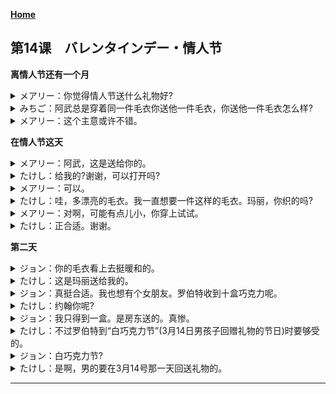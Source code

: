 **[Home](../Menu.md)**
## 第14课　バレンタインデー・情人节
**离情人节还有一个月**
<details>
<summary>
メアリー：你觉得情人节送什么礼物好?</summary>

バレンタインデーのプレゼントは何かいいと思いますか。
</details>

<details>
<summary>
みちご：阿武总是穿着同一件毛衣你送他一件毛衣，你送他一件毛衣怎么样?</summary>

そうですね。たけしさんはいつも同じセーターを着ているから、セーターをあげたらどうですか。
</details>

<details>
<summary>
メアリー：这个主意或许不错。</summary>

それはいいかもしれませんね。
</details>

**在情人节这天**
<details>
<summary>
メアリー：阿武，这是送给你的。</summary>

たけしくん、はい、これ。
</details>

<details>
<summary>
たけし：给我的?谢谢，可以打开吗?</summary>

えっ、ぼくに？どうもありがとう。開けてもいい？
</details>

<details>
<summary>
メアリー：可以。</summary>

うん。
</details>

<details>
<summary>
たけし：哇，多漂亮的毛衣。我一直想要一件这样的毛衣。玛丽，你织的吗?</summary>

わあ、すてきなセーター。こんなのがほしかったんだ。メアリーが編んだの？
</details>

<details>
<summary>
メアリー：对啊，可能有点儿小，你穿上试试。</summary>

うん、小さいかもしれないから着てみて。
</details>

<details>
<summary>
たけし：正合适。谢谢。</summary>

ちょうどいいよ。ありがどう。
</details>

**第二天**
<details>
<summary>
ジョン：你的毛衣看上去挺暖和的。</summary>

暖かそうなセーターですね。
</details>

<details>
<summary>
たけし：这是玛丽送给我的。</summary>

これ、メアリーがくれたんです。
</details>

<details>
<summary>
ジョン：真挺合适。我也想有个女朋友。罗伯特收到十盒巧克力呢。</summary>

よく似合っていますね。ぼくも彼女がほしいなあ。ロバートさんはチョコレートを十個ももらったんですよ。
</details>

<details>
<summary>
たけし：约翰你呢?</summary>

ジョンさんは？
</details>

<details>
<summary>
ジョン：我只得到一盒。是房东送的。真惨。</summary>

ぼくは一個しか もらいませんでした。大家さんから。さびしいなあ。
</details>

<details>
<summary>
たけし：不过罗伯特到“白巧克力节”(3月14日男孩子回赠礼物的节日)时要够受的。</summary>

でも、ロバートさんはホワイトデーが大変ですよ。
</details>

<details>
<summary>
ジョン：白巧克力节?</summary>

ホワイトデー？
</details>

<details>
<summary>
たけし：是啊，男的要在3月14号那一天回送礼物的。</summary>

ええ。男の人は三月十四日にお返しをしなくちゃいけないんです。
</details>

---
